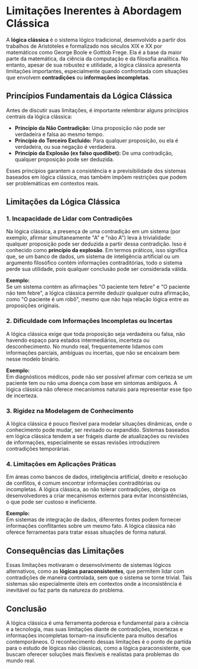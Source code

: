 
# Limitações Inerentes à Abordagem Clássica

A **lógica clássica** é o sistema lógico tradicional, desenvolvido a partir dos trabalhos de Aristóteles e formalizado nos séculos XIX e XX por matemáticos como George Boole e Gottlob Frege. Ela é a base da maior parte da matemática, da ciência da computação e da filosofia analítica. No entanto, apesar de sua robustez e utilidade, a lógica clássica apresenta limitações importantes, especialmente quando confrontada com situações que envolvem **contradições** ou **informações incompletas**.

## Princípios Fundamentais da Lógica Clássica

Antes de discutir suas limitações, é importante relembrar alguns princípios centrais da lógica clássica:

- **Princípio da Não Contradição:** Uma proposição não pode ser verdadeira e falsa ao mesmo tempo.
- **Princípio do Terceiro Excluído:** Para qualquer proposição, ou ela é verdadeira, ou sua negação é verdadeira.
- **Princípio da Explosão (ex falso quodlibet):** De uma contradição, qualquer proposição pode ser deduzida.

Esses princípios garantem a consistência e a previsibilidade dos sistemas baseados em lógica clássica, mas também impõem restrições que podem ser problemáticas em contextos reais.

## Limitações da Lógica Clássica

### 1. **Incapacidade de Lidar com Contradições**

Na lógica clássica, a presença de uma contradição em um sistema (por exemplo, afirmar simultaneamente "A" e "não A") leva à trivialidade: qualquer proposição pode ser deduzida a partir dessa contradição. Isso é conhecido como **princípio da explosão**. Em termos práticos, isso significa que, se um banco de dados, um sistema de inteligência artificial ou um argumento filosófico contém informações contraditórias, todo o sistema perde sua utilidade, pois qualquer conclusão pode ser considerada válida.

**Exemplo:**  
Se um sistema contém as afirmações "O paciente tem febre" e "O paciente não tem febre", a lógica clássica permite deduzir qualquer outra afirmação, como "O paciente é um robô", mesmo que não haja relação lógica entre as proposições originais.

### 2. **Dificuldade com Informações Incompletas ou Incertas**

A lógica clássica exige que toda proposição seja verdadeira ou falsa, não havendo espaço para estados intermediários, incerteza ou desconhecimento. No mundo real, frequentemente lidamos com informações parciais, ambíguas ou incertas, que não se encaixam bem nesse modelo binário.

**Exemplo:**  
Em diagnósticos médicos, pode não ser possível afirmar com certeza se um paciente tem ou não uma doença com base em sintomas ambíguos. A lógica clássica não oferece mecanismos naturais para representar esse tipo de incerteza.

### 3. **Rigidez na Modelagem de Conhecimento**

A lógica clássica é pouco flexível para modelar situações dinâmicas, onde o conhecimento pode mudar, ser revisado ou expandido. Sistemas baseados em lógica clássica tendem a ser frágeis diante de atualizações ou revisões de informações, especialmente se essas revisões introduzirem contradições temporárias.

### 4. **Limitações em Aplicações Práticas**

Em áreas como bancos de dados, inteligência artificial, direito e resolução de conflitos, é comum encontrar informações contraditórias ou incompletas. A lógica clássica, ao não tolerar contradições, obriga os desenvolvedores a criar mecanismos externos para evitar inconsistências, o que pode ser custoso e ineficiente.

**Exemplo:**  
Em sistemas de integração de dados, diferentes fontes podem fornecer informações conflitantes sobre um mesmo fato. A lógica clássica não oferece ferramentas para tratar essas situações de forma natural.

## Consequências das Limitações

Essas limitações motivaram o desenvolvimento de sistemas lógicos alternativos, como as **lógicas paraconsistentes**, que permitem lidar com contradições de maneira controlada, sem que o sistema se torne trivial. Tais sistemas são especialmente úteis em contextos onde a inconsistência é inevitável ou faz parte da natureza do problema.

## Conclusão

A lógica clássica é uma ferramenta poderosa e fundamental para a ciência e a tecnologia, mas suas limitações diante de contradições, incertezas e informações incompletas tornam-na insuficiente para muitos desafios contemporâneos. O reconhecimento dessas limitações é o ponto de partida para o estudo de lógicas não clássicas, como a lógica paraconsistente, que buscam oferecer soluções mais flexíveis e realistas para problemas do mundo real.
```
